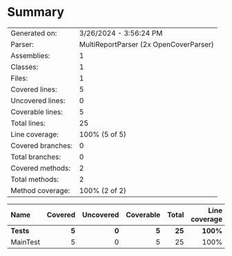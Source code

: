 ﻿# Summary
|||
|:---|:---|
| Generated on: | 3/26/2024 - 3:56:24 PM |
| Parser: | MultiReportParser (2x OpenCoverParser) |
| Assemblies: | 1 |
| Classes: | 1 |
| Files: | 1 |
| Covered lines: | 5 |
| Uncovered lines: | 0 |
| Coverable lines: | 5 |
| Total lines: | 25 |
| Line coverage: | 100% (5 of 5) |
| Covered branches: | 0 |
| Total branches: | 0 |
| Covered methods: | 2 |
| Total methods: | 2 |
| Method coverage: | 100% (2 of 2) |

|**Name**|**Covered**|**Uncovered**|**Coverable**|**Total**|**Line coverage**|**Covered**|**Total**|**Branch coverage**|**Covered**|**Total**|**Method coverage**|
|:---|---:|---:|---:|---:|---:|---:|---:|---:|---:|---:|---:|
|**Tests**|**5**|**0**|**5**|**25**|**100%**|**0**|**0**|****|**2**|**2**|**100%**|
|MainTest|5|0|5|25|100%|0|0||2|2|100%|
